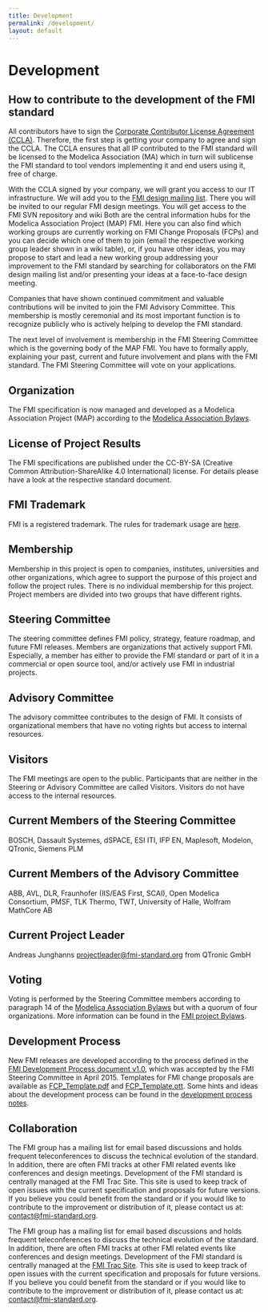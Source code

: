 ```yaml
---
title: Development
permalink: /development/
layout: default
---
```


# Development

## How to contribute to the development of the FMI standard

All contributors have to sign the [Corporate Contributor License Agreement (CCLA)](https://svn.fmi-standard.org/fmi/branches/public/FMI_CCLA_v1.0_2016_06_21.pdf).
Therefore, the first step is getting your company to agree and sign the CCLA.
The CCLA ensures that all IP contributed to the FMI standard will be licensed to the Modelica Association (MA) which in turn will sublicense the FMI standard to tool vendors implementing it and end users using it, free of charge.

With the CCLA signed by your company, we will grant you access to our IT infrastructure.
We will add you to the [FMI design mailing list](&#100;&#101;&#115;&#105;&#103;&#110;&#064;&#102;&#109;&#105;&#045;&#115;&#116;&#097;&#110;&#100;&#097;&#114;&#100;&#046;&#111;&#114;&#103;).
There you will be invited to our regular FMI design meetings.
You will get access to the FMI SVN repository and wiki Both are the central information hubs for the Modelica Association Project (MAP) FMI.
Here you can also find which working groups are currently working on FMI Change Proposals (FCPs) and you can decide which one of them to join (email the respective working group leader shown in a wiki table), or, if you have other ideas, you may propose to start and lead a new working group addressing your improvement to the FMI standard by searching for collaborators on the FMI design mailing list and/or presenting your ideas at a face-to-face design meeting.

Companies that have shown continued commitment and valuable contributions will be invited to join the FMI Advisory Committee.
This membership is mostly ceremonial and its most important function is to recognize publicly who is actively helping to develop the FMI standard.

The next level of involvement is membership in the FMI Steering Committee which is the governing body of the MAP FMI.
You have to formally apply, explaining your past, current and future involvement and plans with the FMI standard.
The FMI Steering Committee will vote on your applications.

## Organization

The FMI specification is now managed and developed as a Modelica Association Project (MAP) according to the [Modelica Association Bylaws](https://www.modelica.org/legal/organizational).

## License of Project Results

The FMI specifications are published under the CC-BY-SA (Creative Common Attribution-ShareAlike 4.0 International) license. For details please have a look at the respective standard document.

## FMI Trademark

FMI is a registered trademark. The rules for trademark usage are [here](https://svn.fmi-standard.org/fmi/branches/public/docs/Trademark%20Guidelines%20for%20the%20Use%20of%20the%20FMI%20Trademark%20V1.0.pdf).

## Membership

Membership in this project is open to companies, institutes, universities and other organizations, which agree to support the purpose of this project and follow the project rules. There is no individual membership for this project. Project members are divided into two groups that have different rights.

## Steering Committee

The steering committee defines FMI policy, strategy, feature roadmap, and future FMI releases. Members are organizations that actively support FMI. Especially, a member has either to provide the FMI standard or part of it in a commercial or open source tool, and/or actively use FMI in industrial projects.

## Advisory Committee

The advisory committee contributes to the design of FMI. It consists of organizational members that have no voting rights but access to internal resources.

## Visitors

The FMI meetings are open to the public. Participants that are neither in the Steering or Advisory Committee are called Visitors. Visitors do not have access to the internal resources.

## Current Members of the Steering Committee

BOSCH, Dassault Systemes, dSPACE, ESI ITI, IFP EN, Maplesoft, Modelon, QTronic, Siemens PLM

## Current Members of the Advisory Committee

ABB, AVL, DLR, Fraunhofer (IIS/EAS First, SCAI), Open Modelica Consortium, PMSF, TLK Thermo, TWT, University of Halle, Wolfram MathCore AB

## Current Project Leader

Andreas Junghanns projectleader@fmi-standard.org from QTronic GmbH

## Voting

Voting is performed by the Steering Committee members according to paragraph 14 of the [Modelica Association Bylaws](https://www.modelica.org/legal/organizational/Modelica-bylaws-2012-02-29.pdf/at_download/file) but with a quorum of four organizations. More information can be found in the [FMI project Bylaws](http://fmi-standard.org/assets/FMI_ProjectRules_v2.0_2016_06_21.pdf).

## Development Process

New FMI releases are developed according to the process defined in the [FMI Development Process document v1.0](https://svn.fmi-standard.org/fmi/branches/public/docs/DevProcess/FMI_DevelopmentProcess_1.0.pdf), which was accepted by the FMI Steering Committee in April 2015. Templates for FMI change proposals are available as [FCP_Template.pdf](https://svn.fmi-standard.org/fmi/branches/public/docs/DevProcess/FCP_Template.pdf) and [FCP_Template.ott](https://svn.fmi-standard.org/fmi/branches/public/docs/DevProcess/FCP_Template.ott). Some hints and ideas about the development process can be found in the [development process notes](https://svn.fmi-standard.org/fmi/branches/public/docs/DevProcess/FMI_DevelopmentProcess_1.0_Notes.pdf).

## Collaboration

The FMI group has a mailing list for email based discussions and holds frequent teleconferences to discuss the technical evolution of the standard. In addition, there are often FMI tracks at other FMI related events like conferences and design meetings. Development of the FMI standard is centrally managed at the FMI Trac Site. This site is used to keep track of open issues with the current specification and proposals for future versions. If you believe you could benefit from the standard or if you would like to contribute to the improvement or distribution of it, please contact us at: contact@fmi-standard.org.

The FMI group has a mailing list for email based discussions and holds frequent teleconferences to discuss the technical evolution of the standard.
In addition, there are often FMI tracks at other FMI related events like conferences and design meetings. Development of the FMI standard is centrally managed at the [FMI Trac Site](https://trac.fmi-standard.org).
This site is used to keep track of open issues with the current specification and proposals for future versions.
If you believe you could benefit from the standard or if you would like to contribute to the improvement or distribution of it, please contact us at: [&#099;&#111;&#110;&#116;&#097;&#099;&#116;&#064;&#102;&#109;&#105;&#045;&#115;&#116;&#097;&#110;&#100;&#097;&#114;&#100;&#046;&#111;&#114;&#103;](&#109;&#097;&#105;&#108;&#116;&#111;:&#099;&#111;&#110;&#116;&#097;&#099;&#116;&#064;&#102;&#109;&#105;&#045;&#115;&#116;&#097;&#110;&#100;&#097;&#114;&#100;&#046;&#111;&#114;&#103;).
